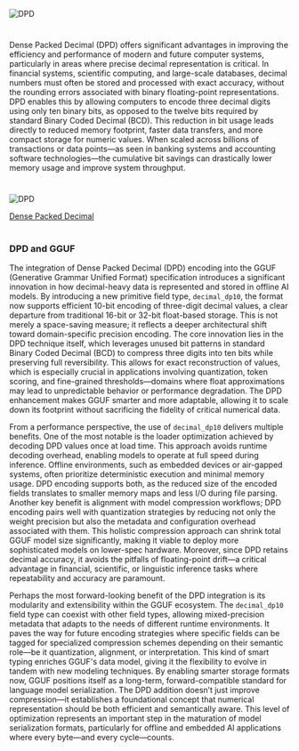![DPD](https://github.com/user-attachments/assets/0523c919-44f8-4d2f-a4da-89e896b2f813)

#

Dense Packed Decimal (DPD) offers significant advantages in improving the efficiency and performance of modern and future computer systems, particularly in areas where precise decimal representation is critical. In financial systems, scientific computing, and large-scale databases, decimal numbers must often be stored and processed with exact accuracy, without the rounding errors associated with binary floating-point representations. DPD enables this by allowing computers to encode three decimal digits using only ten binary bits, as opposed to the twelve bits required by standard Binary Coded Decimal (BCD). This reduction in bit usage leads directly to reduced memory footprint, faster data transfers, and more compact storage for numeric values. When scaled across billions of transactions or data points—as seen in banking systems and accounting software technologies—the cumulative bit savings can drastically lower memory usage and improve system throughput.

#

![DPD](https://github.com/user-attachments/assets/a5a1298e-ef58-4fb4-b5e4-5b8ea8020a3c)

[Dense Packed Decimal](https://chatgpt.com/g/g-67f942074b1c8191be0d7a8838ccc0f4-dense-packed-decimal)

#
### DPD and GGUF

The integration of Dense Packed Decimal (DPD) encoding into the GGUF (Generative Grammar Unified Format) specification introduces a significant innovation in how decimal-heavy data is represented and stored in offline AI models. By introducing a new primitive field type, `decimal_dp10`, the format now supports efficient 10-bit encoding of three-digit decimal values, a clear departure from traditional 16-bit or 32-bit float-based storage. This is not merely a space-saving measure; it reflects a deeper architectural shift toward domain-specific precision encoding. The core innovation lies in the DPD technique itself, which leverages unused bit patterns in standard Binary Coded Decimal (BCD) to compress three digits into ten bits while preserving full reversibility. This allows for exact reconstruction of values, which is especially crucial in applications involving quantization, token scoring, and fine-grained thresholds—domains where float approximations may lead to unpredictable behavior or performance degradation. The DPD enhancement makes GGUF smarter and more adaptable, allowing it to scale down its footprint without sacrificing the fidelity of critical numerical data.

From a performance perspective, the use of `decimal_dp10` delivers multiple benefits. One of the most notable is the loader optimization achieved by decoding DPD values once at load time. This approach avoids runtime decoding overhead, enabling models to operate at full speed during inference. Offline environments, such as embedded devices or air-gapped systems, often prioritize deterministic execution and minimal memory usage. DPD encoding supports both, as the reduced size of the encoded fields translates to smaller memory maps and less I/O during file parsing. Another key benefit is alignment with model compression workflows; DPD encoding pairs well with quantization strategies by reducing not only the weight precision but also the metadata and configuration overhead associated with them. This holistic compression approach can shrink total GGUF model size significantly, making it viable to deploy more sophisticated models on lower-spec hardware. Moreover, since DPD retains decimal accuracy, it avoids the pitfalls of floating-point drift—a critical advantage in financial, scientific, or linguistic inference tasks where repeatability and accuracy are paramount.

Perhaps the most forward-looking benefit of the DPD integration is its modularity and extensibility within the GGUF ecosystem. The `decimal_dp10` field type can coexist with other field types, allowing mixed-precision metadata that adapts to the needs of different runtime environments. It paves the way for future encoding strategies where specific fields can be tagged for specialized compression schemes depending on their semantic role—be it quantization, alignment, or interpretation. This kind of smart typing enriches GGUF's data model, giving it the flexibility to evolve in tandem with new modeling techniques. By enabling smarter storage formats now, GGUF positions itself as a long-term, forward-compatible standard for language model serialization. The DPD addition doesn’t just improve compression—it establishes a foundational concept that numerical representation should be both efficient and semantically aware. This level of optimization represents an important step in the maturation of model serialization formats, particularly for offline and embedded AI applications where every byte—and every cycle—counts.

#
